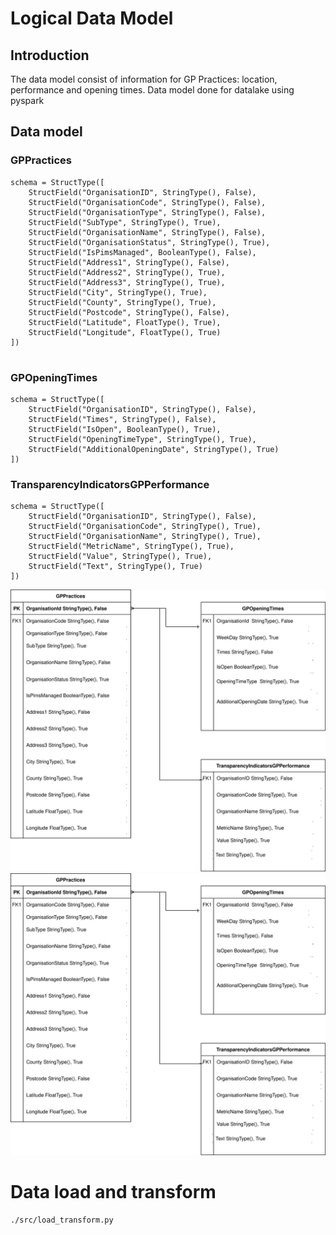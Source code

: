 # Logical Data Model

## Introduction

The data model consist of information for GP Practices: location, performance and opening times. 
Data model done for datalake using pyspark

## Data model

### GPPractices

```
schema = StructType([
    StructField("OrganisationID", StringType(), False),
    StructField("OrganisationCode", StringType(), False),
    StructField("OrganisationType", StringType(), False),
    StructField("SubType", StringType(), True),
    StructField("OrganisationName", StringType(), False),
    StructField("OrganisationStatus", StringType(), True),
    StructField("IsPimsManaged", BooleanType(), False),
    StructField("Address1", StringType(), False),
    StructField("Address2", StringType(), True),
    StructField("Address3", StringType(), True),
    StructField("City", StringType(), True),
    StructField("County", StringType(), True),
    StructField("Postcode", StringType(), False),
    StructField("Latitude", FloatType(), True),
    StructField("Longitude", FloatType(), True)
])


```
### GPOpeningTimes

```
schema = StructType([
    StructField("OrganisationID", StringType(), False),
    StructField("Times", StringType(), False),
    StructField("IsOpen", BooleanType(), True),
    StructField("OpeningTimeType", StringType(), True),
    StructField("AdditionalOpeningDate", StringType(), True)
])

```
### TransparencyIndicatorsGPPerformance

```
schema = StructType([
    StructField("OrganisationID", StringType(), False),
    StructField("OrganisationCode", StringType(), True),
    StructField("OrganisationName", StringType(), True),
    StructField("MetricName", StringType(), True),
    StructField("Value", StringType(), True),
    StructField("Text", StringType(), True)
])

```

<img src="./docs/pic.svg" width="700" />
<img src="./docs/pic.drawio.svg" width="700" />



# Data load and transform


```
./src/load_transform.py
```
